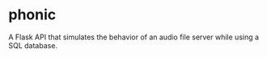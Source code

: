 # phonic
A Flask API that simulates the behavior of an audio file server while using a SQL database.
